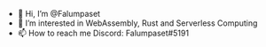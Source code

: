 - 👋 Hi, I’m @Falumpaset
- 👀 I’m interested in WebAssembly, Rust and Serverless Computing
- 📫 How to reach me Discord: Falumpaset#5191

<!---
Falumpaset/Falumpaset is a ✨ special ✨ repository because its `README.md` (this file) appears on your GitHub profile.
You can click the Preview link to take a look at your changes.
--->
